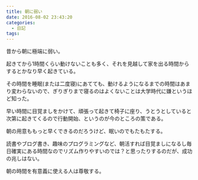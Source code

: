 ```yaml
---
title: 朝に弱い
date: 2016-08-02 23:43:20
categories:
  - 日記
tags:
---
```


昔から朝に極端に弱い。

起きてから1時間くらい動けないことも多く、それを見越して家を出る時間からするとかなり早く起きている。

その時間を睡眠(または二度寝)にあてても、動けるようになるまでの時間はあまり変わらないので、ぎりぎりまで寝るのはよくないことは大学時代に嫌というほど知った。

早い時間に目覚ましをかけて、頑張って起きて椅子に座り、うとうとしていると次第に起きてくるので行動開始、というのが今のところの策である。

朝の用意ももっと早くできるのだろうけど、眠いのでもたもたする。

読書やブログ書き、趣味のプログラミングなど、朝活すれば目覚ましになるし毎日確実にある時間なのでリズム作りやすいのでは？と思ったりするのだが、成功の兆しはない。

朝の時間を有意義に使える人は尊敬する。
